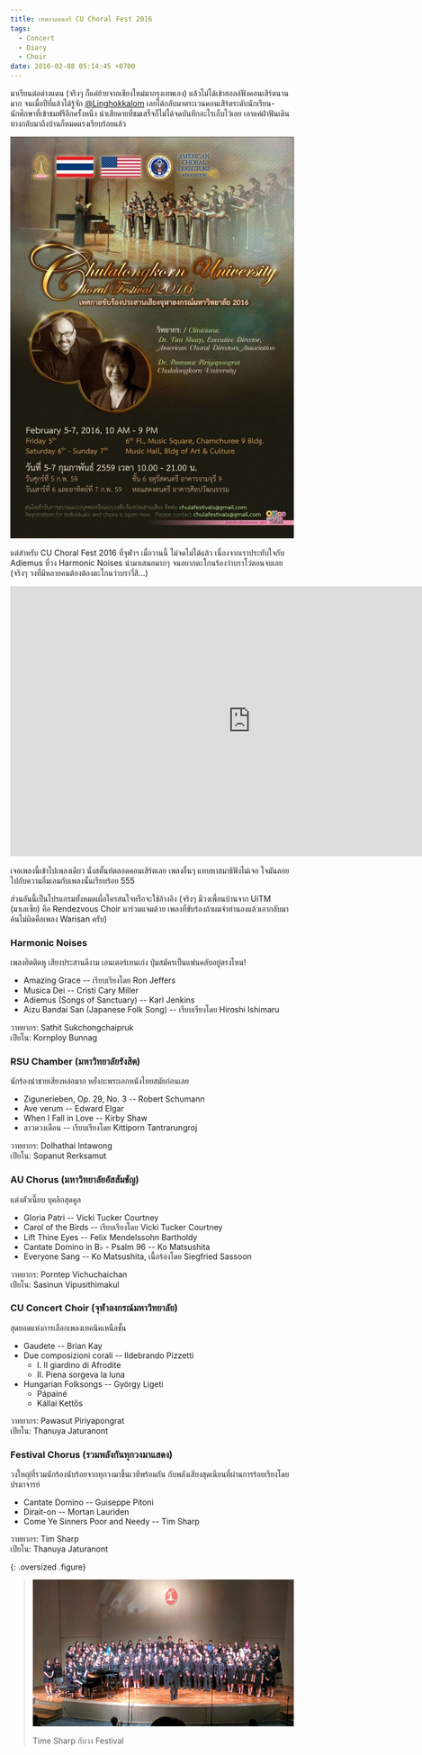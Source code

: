 ```yaml
---
title: เทศกาลดนตรี CU Choral Fest 2016
tags:
  - Concert
  - Diary
  - Choir
date: 2016-02-08 05:14:45 +0700
---
```


มาเรียนต่อต่างแดน (จริงๆ ก็แค่ย้ายจากเชียงใหม่มากรุงเทพเอง) แล้วไม่ได้เข้าฮอลล์ฟังคอนเสิร์ตนานมาก
จนเมื่อปีที่แล้วได้รู้จัก [@Linghokkalom][] เลยได้กลับมาตระเวนคอนเสิร์ตระดับนักเรียน-นักศึกษาที่เข้าชมฟรีอีกครั้งหนึ่ง
น่าเสียดายที่ชมเสร็จก็ไม่ได้จดบันทึกอะไรเก็บไว้เลย เอาแค่ฝ่าฟันเดินทางกลับมาถึงบ้านก็หมดแรงเรียบร้อยแล้ว

![โปสเตอร์งาน CU Choral Festival](/images/poster/cu-choral-fest.jpg)

แต่สำหรับ CU Choral Fest 2016 ที่จุฬาฯ เมื่อวานนี้ ไม่จดไม่ได้แล้ว เนื่องจากเราประทับใจกับ
Adiemus ที่วง Harmonic Noises นำมาเสนอมากๆ จนอยากตะโกนร้องว่าบราโว่ตอนจบเลย
(จริงๆ วงที่มีหลายคนต้องต้องตะโกนว่าบราวี่สิ...)

<iframe width="853" height="480" src="https://www.youtube.com/embed/1f4NjLZHjlA" frameborder="0" allowfullscreen></iframe>

เจอเพลงนี้เข้าไปเพลงเดียว นั่งสตั๊นท์ตลอดคอนเสิร์ตเลย เพลงอื่นๆ แทบหาสมาธิฟังไม่เจอ
ใจมันลอยไปกับความอิ่มเอมกับเพลงนั้นเรียบร้อย 555

ส่วนอันนี้เป็นโปรแกรมทั้งหมดเผื่อใครสนใจหรือจะใช้อ้างอิง
(จริงๆ มีวงเพื่อนบ้านจาก UiTM (มาเลเซีย) คือ Rendezvous Choir มาร่วมแจมด้วย เพลงที่ขับร้องถ้าผมจำทำนองแล้วเอากลับมาค้นไม่ผิดคือเพลง Warisan ครับ)

### Harmonic Noises

เพลงฮิตติดหู เสียงประสานดีงาม เอนเตอร์เทนเก่ง ปุ่มสมัครเป็นแฟนคลับอยู่ตรงไหน!

- Amazing Grace -- เรียบเรียงโดย Ron Jeffers
- Musica Dei -- Cristi Cary Miller
- Adiemus (Songs of Sanctuary) -- Karl Jenkins
- Aizu Bandai San (Japanese Folk Song) -- เรียบเรียงโดย Hiroshi Ishimaru

วาทยากร: Sathit Sukchongchaipruk  
เปียโน: Kornploy Bunnag

### RSU Chamber (มหาวิทยาลัยรังสิต)

นักร้องนำชายเสียงหล่อมาก หยั่งกะพระเอกหนังไทยสมัยก่อนเลย

- Zigunerieben, Op. 29, No. 3 -- Robert Schumann
- Ave verum -- Edward Elgar
- When I Fall in Love -- Kirby Shaw
- ลาวดวงเดือน -- เรียบเรียงโดย Kittiporn Tantrarungroj

วาทยากร: Dolhathai Intawong  
เปียโน: Sopanut Rerksamut

### AU Chorus (มหาวิทยาลัยอัสสัมชัญ)

แต่งตัวเนี๊ยบ บุคลิกสุดคูล

- Gloria Patri -- Vicki Tucker Courtney
- Carol of the Birds -- เรียบเรียงโดย Vicki Tucker Courtney
- Lift Thine Eyes -- Felix Mendelssohn Bartholdy
- Cantate Domino in B♭ - Psalm 96 -- Ko Matsushita
- Everyone Sang -- Ko Matsushita, เนื้อร้องโดย Siegfried Sassoon

วาทยากร: Porntep Vichuchaichan  
เปียโน: Sasinun Vipusithimakul

### CU Concert Choir (จุฬาลงกรณ์มหาวิทยาลัย)

สุดยอดแห่งการเลือกเพลงเทคนิคเหนือชั้น

- Gaudete -- Brian Kay
- Due composizioni corali -- Ildebrando Pizzetti
  - I.  Il giardino di Afrodite
  - II.  Piena sorgeva la luna
- Hungarian Folksongs -- György Ligeti
  - Pápainé
  - Kállai Kettős

วาทยากร: Pawasut Piriyapongrat  
เปียโน: Thanuya Jaturanont

### Festival Chorus (รวมพลังกันทุกวงมาแสดง)

วงใหญ่ที่รวมนักร้องนับร้อยจากทุกวงมาขึ้นเวทีพร้อมกัน กับพลังเสียงสุดเนียนที่ผ่านการร้อยเรียงโดยปรมาจารย์

- Cantate Domino -- Guiseppe Pitoni
- Dirait-on -- Mortan Lauriden
- Come Ye Sinners Poor and Needy -- Tim Sharp

วาทยากร: Tim Sharp  
เปียโน: Thanuya Jaturanont

{: .oversized .figure}
> ![](/images/event/misc/cu-choral-fest.jpg)
>
> Time Sharp กับวง Festival


[@Linghokkalom]: //twitter.com/Linghokkalom

